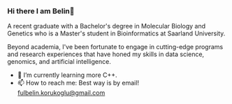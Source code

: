 ### Hi there I am Belin👋

A recent graduate with a Bachelor's degree in Molecular Biology and Genetics who is a Master's student in Bioinformatics at Saarland University. 

Beyond academia, I've been fortunate to engage in cutting-edge programs and research experiences that have honed my skills in data science, genomics, and artificial intelligence. 
- 🌱 I’m currently learning more C++.
- 📫 How to reach me: Best way is by email! fulbelin.korukoglu@gmail.com




